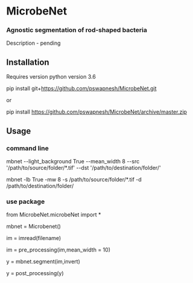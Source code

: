 # MicrobeNet
### Agnostic segmentation of rod-shaped bacteria
Description - pending

## Installation
Requires version python version 3.6

pip install git+https://github.com/pswapnesh/MicrobeNet.git

or 

pip install https://github.com/pswapnesh/MicrobeNet/archive/master.zip


## Usage
### command line
mbnet --light_background True --mean_width 8 --src '/path/to/source/folder/\*.tif' --dst '/path/to/destination/folder/'

mbnet -lb True -mw 8 -s /path/to/source/folder/*.tif -d /path/to/destination/folder/

### use package
from MicrobeNet.microbeNet import *

mbnet = Microbenet()

im = imread(filename)

im = pre_processing(im,mean_width = 10)

y = mbnet.segment(im,invert)

y = post_processing(y)
